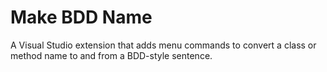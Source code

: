 # Make BDD Name
A Visual Studio extension that adds menu commands to convert a class or method name to and from a BDD-style sentence.
